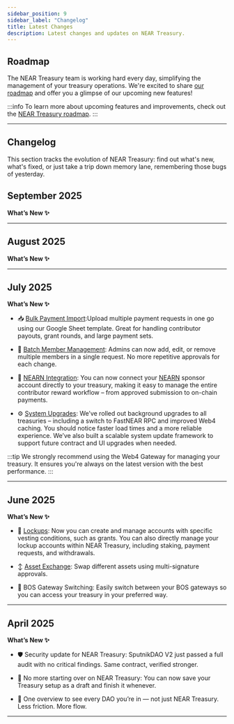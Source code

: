 ```yaml
---
sidebar_position: 9
sidebar_label: "Changelog"
title: Latest Changes
description: Latest changes and updates on NEAR Treasury.
---
```


## Roadmap

The NEAR Treasury team is working hard every day, simplifying the management of your treasury operations.
We're excited to share [our roadmap](https://github.com/NEAR-DevHub/.github/issues/12) and offer you a glimpse of our upcoming new features!

:::info
To learn more about upcoming features and improvements, check out the [NEAR Treasury roadmap](https://github.com/NEAR-DevHub/.github/issues/12).
:::

---

## Changelog

This section tracks the evolution of NEAR Treasury: find out what's new, what's fixed, or just take a trip down memory lane, remembering those bugs of yesterday.

## September 2025

**What’s New ✨**

---

## August 2025

**What’s New ✨**

---

## July 2025

**What’s New ✨**
  
- 📥 [Bulk Payment Import](payments/bulk-import.md): ​​Upload multiple payment requests in one go using our Google Sheet template. Great for handling contributor payouts, grant rounds, and large payment sets.

- 👥 [Batch Member Management](settings.md#members): Admins can now add, edit, or remove multiple members in a single request. No more repetitive approvals for each change.

- 🤝 [NEARN Integration](https://docs.nearn.io/sponsor/treasury): You can now connect your [NEARN](https://nearn.io/) sponsor account directly to your treasury, making it easy to manage the entire contributor reward workflow – from approved submission to on-chain payments.

- ⚙️ [System Upgrades](settings.md#system-updates): We’ve rolled out background upgrades to all treasuries – including a switch to FastNEAR RPC and improved Web4 caching. You should notice faster load times and a more reliable experience. We’ve also built a scalable system update framework to support future contract and UI upgrades when needed.

:::tip
We strongly recommend using the Web4 Gateway for managing your treasury. It ensures you're always on the latest version with the best performance.
:::

---

## June 2025

**What’s New ✨**

- 🔐 [Lockups](management/lockup.md): Now you can create and manage accounts with specific vesting conditions, such as grants. You can also directly manage your lockup accounts within NEAR Treasury, including staking, payment requests, and withdrawals.

- ↕️ [Asset Exchange](management/asset-exchange.md): Swap different assets using multi-signature approvals.

- 🔁 BOS Gateway Switching: Easily switch between your BOS gateways so you can access your treasury in your preferred way.

---

## April 2025

**What’s New ✨**

- 🛡 Security update for NEAR Treasury: SputnikDAO V2 just passed a full audit with no critical findings. Same contract, verified stronger.

- 🚨 No more starting over on NEAR Treasury: You can now save your Treasury setup as a draft and finish it whenever.

- 📂 One overview to see every DAO you’re in — not just NEAR Treasury. Less friction. More flow.

---
